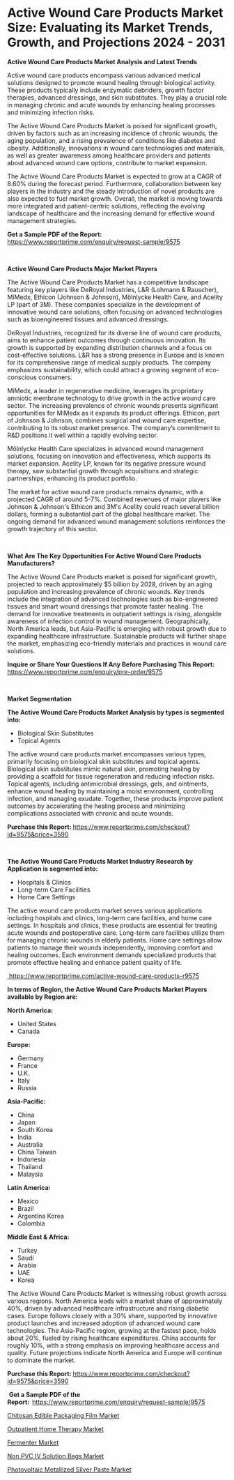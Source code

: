 <p><h1>Active Wound Care Products Market Size: Evaluating its Market Trends, Growth, and Projections 2024 - 2031</h1></p><p><strong>Active Wound Care Products Market Analysis and Latest Trends</strong></p>
<p><p>Active wound care products encompass various advanced medical solutions designed to promote wound healing through biological activity. These products typically include enzymatic debriders, growth factor therapies, advanced dressings, and skin substitutes. They play a crucial role in managing chronic and acute wounds by enhancing healing processes and minimizing infection risks.</p><p>The Active Wound Care Products Market is poised for significant growth, driven by factors such as an increasing incidence of chronic wounds, the aging population, and a rising prevalence of conditions like diabetes and obesity. Additionally, innovations in wound care technologies and materials, as well as greater awareness among healthcare providers and patients about advanced wound care options, contribute to market expansion. </p><p>The Active Wound Care Products Market is expected to grow at a CAGR of 8.60% during the forecast period. Furthermore, collaboration between key players in the industry and the steady introduction of novel products are also expected to fuel market growth. Overall, the market is moving towards more integrated and patient-centric solutions, reflecting the evolving landscape of healthcare and the increasing demand for effective wound management strategies.</p></p>
<p><strong>Get a Sample PDF of the Report:&nbsp;</strong> <a href="https://www.reportprime.com/enquiry/request-sample/9575">https://www.reportprime.com/enquiry/request-sample/9575</a></p>
<p>&nbsp;</p>
<p><strong>Active Wound Care Products Major Market Players</strong></p>
<p><p>The Active Wound Care Products Market has a competitive landscape featuring key players like DeRoyal Industries, L&R (Lohmann & Rauscher), MiMedx, Ethicon (Johnson & Johnson), Mölnlycke Health Care, and Acelity LP (part of 3M). These companies specialize in the development of innovative wound care solutions, often focusing on advanced technologies such as bioengineered tissues and advanced dressings.</p><p>DeRoyal Industries, recognized for its diverse line of wound care products, aims to enhance patient outcomes through continuous innovation. Its growth is supported by expanding distribution channels and a focus on cost-effective solutions. L&R has a strong presence in Europe and is known for its comprehensive range of medical supply products. The company emphasizes sustainability, which could attract a growing segment of eco-conscious consumers.</p><p>MiMedx, a leader in regenerative medicine, leverages its proprietary amniotic membrane technology to drive growth in the active wound care sector. The increasing prevalence of chronic wounds presents significant opportunities for MiMedx as it expands its product offerings. Ethicon, part of Johnson & Johnson, combines surgical and wound care expertise, contributing to its robust market presence. The company’s commitment to R&D positions it well within a rapidly evolving sector.</p><p>Mölnlycke Health Care specializes in advanced wound management solutions, focusing on innovation and effectiveness, which supports its market expansion. Acelity LP, known for its negative pressure wound therapy, saw substantial growth through acquisitions and strategic partnerships, enhancing its product portfolio.</p><p>The market for active wound care products remains dynamic, with a projected CAGR of around 5-7%. Combined revenues of major players like Johnson & Johnson's Ethicon and 3M's Acelity could reach several billion dollars, forming a substantial part of the global healthcare market. The ongoing demand for advanced wound management solutions reinforces the growth trajectory of this sector.</p></p>
<p>&nbsp;</p>
<p><strong>What Are The Key Opportunities For Active Wound Care Products Manufacturers?</strong></p>
<p><p>The Active Wound Care Products market is poised for significant growth, projected to reach approximately $5 billion by 2028, driven by an aging population and increasing prevalence of chronic wounds. Key trends include the integration of advanced technologies such as bio-engineered tissues and smart wound dressings that promote faster healing. The demand for innovative treatments in outpatient settings is rising, alongside awareness of infection control in wound management. Geographically, North America leads, but Asia-Pacific is emerging with robust growth due to expanding healthcare infrastructure. Sustainable products will further shape the market, emphasizing eco-friendly materials and practices in wound care solutions.</p></p>
<p><strong>Inquire or Share Your Questions If Any Before Purchasing This Report:</strong> <a href="https://www.reportprime.com/enquiry/pre-order/9575">https://www.reportprime.com/enquiry/pre-order/9575</a></p>
<p>&nbsp;</p>
<p><strong>Market Segmentation</strong></p>
<p><strong>The Active Wound Care Products Market Analysis by types is segmented into:</strong></p>
<p><ul><li>Biological Skin Substitutes</li><li>Topical Agents</li></ul></p>
<p><p>The active wound care products market encompasses various types, primarily focusing on biological skin substitutes and topical agents. Biological skin substitutes mimic natural skin, promoting healing by providing a scaffold for tissue regeneration and reducing infection risks. Topical agents, including antimicrobial dressings, gels, and ointments, enhance wound healing by maintaining a moist environment, controlling infection, and managing exudate. Together, these products improve patient outcomes by accelerating the healing process and minimizing complications associated with chronic and acute wounds.</p></p>
<p><strong>Purchase this Report:&nbsp;</strong><a href="https://www.reportprime.com/checkout?id=9575&price=3590">https://www.reportprime.com/checkout?id=9575&price=3590</a></p>
<p>&nbsp;</p>
<p><strong>The Active Wound Care Products Market Industry Research by Application is segmented into:</strong></p>
<p><ul><li>Hospitals & Clinics</li><li>Long-term Care Facilities</li><li>Home Care Settings</li></ul></p>
<p><p>The active wound care products market serves various applications including hospitals and clinics, long-term care facilities, and home care settings. In hospitals and clinics, these products are essential for treating acute wounds and postoperative care. Long-term care facilities utilize them for managing chronic wounds in elderly patients. Home care settings allow patients to manage their wounds independently, improving comfort and healing outcomes. Each environment demands specialized products that promote effective healing and enhance patient quality of life.</p></p>
<p><a href="https://www.reportprime.com/active-wound-care-products-r9575">&nbsp;https://www.reportprime.com/active-wound-care-products-r9575</a></p>
<p><strong>In terms of Region, the Active Wound Care Products Market Players available by Region are:</strong></p>
<p>
    <p> <strong> North America: </strong>
        <ul>
            <li>United States</li>
            <li>Canada</li>
        </ul>
        </p> 
    <p> <strong> Europe: </strong>
        <ul>
            <li>Germany</li>
            <li>France</li>
            <li>U.K.</li>
            <li>Italy</li>
            <li>Russia</li>
        </ul>
        </p> 
    <p> <strong> Asia-Pacific: </strong>
        <ul>
            <li>China</li>
            <li>Japan</li>
            <li>South Korea</li>
            <li>India</li>
            <li>Australia</li>
            <li>China Taiwan</li>
            <li>Indonesia</li>
            <li>Thailand</li>
            <li>Malaysia</li>
        </ul>
        </p> 
    <p> <strong> Latin America: </strong>
        <ul>
            <li>Mexico</li>
            <li>Brazil</li>
            <li>Argentina Korea</li>
            <li>Colombia</li>
        </ul>
        </p> 
    <p> <strong> Middle East & Africa: </strong>
        <ul>
            <li>Turkey</li>
            <li>Saudi</li>
            <li>Arabia</li>
            <li>UAE</li>
            <li>Korea</li>
        </ul>
    </p>
    </p>
<p><p>The Active Wound Care Products Market is witnessing robust growth across various regions. North America leads with a market share of approximately 40%, driven by advanced healthcare infrastructure and rising diabetic cases. Europe follows closely with a 30% share, supported by innovative product launches and increased adoption of advanced wound care technologies. The Asia-Pacific region, growing at the fastest pace, holds about 20%, fueled by rising healthcare expenditures. China accounts for roughly 10%, with a strong emphasis on improving healthcare access and quality. Future projections indicate North America and Europe will continue to dominate the market.</p></p>
<p><strong>Purchase this Report: </strong><a href="https://www.reportprime.com/checkout?id=9575&price=3590">https://www.reportprime.com/checkout?id=9575&price=3590</a></p>
<p>&nbsp;<strong>Get a Sample PDF of the Report:&nbsp;&nbsp;</strong><a href="https://www.reportprime.com/enquiry/request-sample/9575">https://www.reportprime.com/enquiry/request-sample/9575</a></p>
<p><strong></strong></p>
<p><p><a href="https://issuu.com/reportprime-2/docs/chitosan-edible-packaging-film-mark_982ff19d4ad8e2">Chitosan Edible Packaging Film Market</a></p><p><a href="https://medium.com/@joseph.baker466547/the-global-outpatient-home-therapy-market-is-a-dynamic-and-growing-industry-9b9cbe5acfe1">Outpatient Home Therapy Market</a></p><p><a href="https://www.linkedin.com/pulse/fermenter-market-analysis-report-global-insights-region-eki6e?trackingId=Kq0y0Ua%2BQ5STHrZGS1BjXw%3D%3D">Fermenter Market</a></p><p><a href="https://github.com/Krish2023na/Market-Research-Report-List-6/blob/main/non-pvc-iv-solution-bags-market.md">Non PVC IV Solution Bags Market</a></p><p><a href="https://issuu.com/reportprime-2/docs/photovoltaic-metallized-silver-past_393174328e0aea">Photovoltaic Metallized Silver Paste Market</a></p></p>